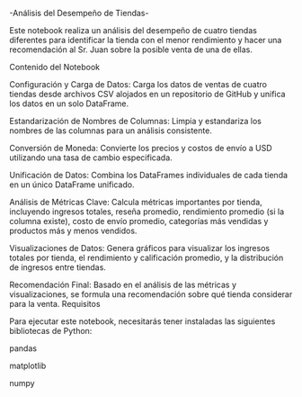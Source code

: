 -Análisis del Desempeño de Tiendas-

Este notebook realiza un análisis del desempeño de cuatro tiendas diferentes para identificar la tienda con el menor rendimiento y hacer una recomendación al Sr. Juan sobre la posible venta de una de ellas.

Contenido del Notebook

Configuración y Carga de Datos: Carga los datos de ventas de cuatro tiendas desde archivos CSV alojados en un repositorio de GitHub y unifica los datos en un solo DataFrame.

Estandarización de Nombres de Columnas: Limpia y estandariza los nombres de las columnas para un análisis consistente.

Conversión de Moneda: Convierte los precios y costos de envío a USD utilizando una tasa de cambio especificada.

Unificación de Datos: Combina los DataFrames individuales de cada tienda en un único DataFrame unificado.

Análisis de Métricas Clave: Calcula métricas importantes por tienda, incluyendo ingresos totales, reseña promedio, rendimiento promedio (si la columna existe), costo de envío promedio, categorías más vendidas y productos más y menos vendidos.

Visualizaciones de Datos: Genera gráficos para visualizar los ingresos totales por tienda, el rendimiento y calificación promedio, y la distribución de ingresos entre tiendas.

Recomendación Final: Basado en el análisis de las métricas y visualizaciones, se formula una recomendación sobre qué tienda considerar para la venta.
Requisitos

Para ejecutar este notebook, necesitarás tener instaladas las siguientes bibliotecas de Python:

pandas

matplotlib

numpy
